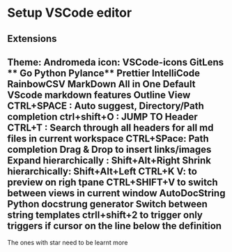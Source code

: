 # Setup VSCode editor

## Extensions

Theme: Andromeda
icon: VSCode-icons
GitLens **
Go
Python
Pylance**
Prettier
IntelliCode
RainbowCSV
MarkDown All in One
    Default VScode markdown features
        Outline View
        CTRL+SPACE :  Auto suggest, Directory/Path completion
        ctrl+shift+O : JUMP TO Header
        CTRL+T : Search through all headers for all md files in current workspace
        CTRL+SPace: Path completion
        Drag & Drop to insert links/images
        Expand hierarchically : Shift+Alt+Right
        Shrink hierarchically: Shift+Alt+Left
        CTRL+K V: to preview on righ tpane
            CTRL+SHIFT+V to switch between views in current window
AutoDocString
    Python docstrung generator
    Switch between string templates
    ctrll+shift+2 to trigger
    only triggers if cursor on the line below the definition
---

The ones with star need to be learnt more
